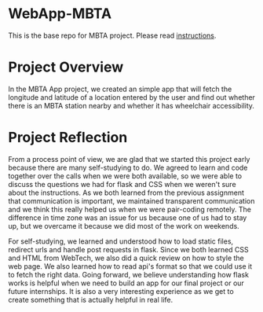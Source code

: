# WebApp-MBTA
 This is the base repo for MBTA project. Please read [instructions](instructions.md). 

<h1>Project Overview</h1>
<p>In the MBTA App project, we created an simple app that will fetch the longitude and latitude of a location entered by the user and find out whether there is an MBTA station nearby and whether it has wheelchair accessibility. </p>

<h1>Project Reflection</h1>
<p>From a process point of view, we are glad that we started this project early because there are many self-studying to do. We agreed to learn and code together over the calls when we were both available, so we were able to discuss the questions we had for flask and CSS when we weren't sure about the instructions. As we both learned from the previous assignment that communication is important, we maintained transparent communication and we think this really helped us when we were pair-coding remotely. The difference in time zone was an issue for us because one of us had to stay up, but we overcame it because we did most of the work on weekends. </p>

<p>For self-studying, we learned and understood how to load static files, redirect urls and handle post requests in flask. Since we both learned CSS and HTML from WebTech, we also did a quick review on how to style the web page. We also learned how to read api's format so that we could use it to fetch the right data. Going forward, we believe understanding how flask works is helpful when we need to build an app for our final project or our future internships. It is also a very interesting experience as we get to create something that is actually helpful in real life. </p>